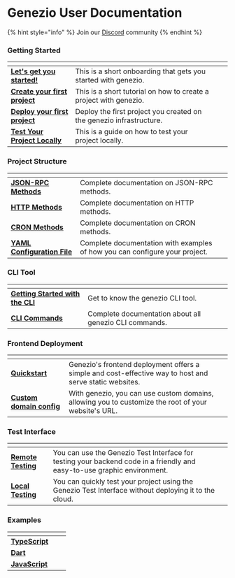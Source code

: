 # Genezio User Documentation

{% hint style="info" %}
Join our [Discord](https://discord.gg/uc9H5YKjXv) community&#x20;
{% endhint %}

### Getting Started

<table data-card-size="large" data-view="cards"><thead><tr><th></th><th></th><th></th><th data-hidden data-card-target data-type="content-ref"></th></tr></thead><tbody><tr><td><a href="getting-started/lets-get-you-started.md"><strong>Let's get you started!</strong></a></td><td>This is a short onboarding that gets you started with genezio.</td><td></td><td></td></tr><tr><td><a href="getting-started/create-your-first-project.md"><strong>Create your first project</strong></a></td><td>This is a short tutorial on how to create a project with genezio.</td><td></td><td></td></tr><tr><td><a href="getting-started/deploy-your-first-project.md"><strong>Deploy your first project</strong></a></td><td>Deploy the first project you created on the genezio infrastructure.</td><td></td><td></td></tr><tr><td><a href="getting-started/test-your-project-locally.md"><strong>Test Your Project Locally</strong></a></td><td>This is a guide on how to test your project locally.</td><td></td><td></td></tr></tbody></table>

### Project Structure

<table data-card-size="large" data-view="cards"><thead><tr><th></th><th></th><th></th></tr></thead><tbody><tr><td><a href="method-types/json-rpc-methods.md"><strong>JSON-RPC Methods</strong></a></td><td>Complete documentation on JSON-RPC methods.</td><td></td></tr><tr><td><a href="method-types/http-methods-webhooks.md"><strong>HTTP Methods</strong></a></td><td>Complete documentation on HTTP methods.</td><td></td></tr><tr><td><a href="method-types/cron-methods.md"><strong>CRON Methods</strong></a></td><td>Complete documentation on CRON methods.</td><td></td></tr><tr><td><a href="yaml-configuration-file.md"><strong>YAML Configuration File</strong></a></td><td>Complete documentation with examples of how you can configure your project.</td><td></td></tr></tbody></table>



### CLI Tool

<table data-card-size="large" data-view="cards"><thead><tr><th></th><th></th><th></th></tr></thead><tbody><tr><td><a href="cli-tool/getting-started-with-the-cli.md"><strong>Getting Started with the CLI</strong></a></td><td>Get to know the genezio CLI tool.</td><td></td></tr><tr><td><a href="cli-tool/cli-commands/"><strong>CLI Commands</strong></a></td><td>Complete documentation about all genezio CLI commands.</td><td></td></tr></tbody></table>

### Frontend Deployment

<table data-card-size="large" data-view="cards"><thead><tr><th></th><th></th><th></th></tr></thead><tbody><tr><td><a href="frontend-deployment/quickstart.md"><strong>Quickstart</strong></a></td><td>Genezio's frontend deployment offers a simple and cost-effective way to host and serve static websites.</td><td></td></tr><tr><td><a href="frontend-deployment/custom-domain-configuration.md"><strong>Custom domain config</strong></a></td><td>With genezio, you can use custom domains, allowing you to customize the root of your website's URL.</td><td></td></tr></tbody></table>

### Test Interface

<table data-card-size="large" data-view="cards"><thead><tr><th></th><th></th><th></th></tr></thead><tbody><tr><td><a href="test-interface/remote-testing.md"><strong>Remote Testing</strong></a></td><td>You can use the Genezio Test Interface for testing your backend code in a friendly and easy-to-use graphic environment.</td><td></td></tr><tr><td><a href="test-interface/local-testing.md"><strong>Local Testing</strong></a></td><td>You can quickly test your project using the Genezio Test Interface without deploying it to the cloud.</td><td></td></tr></tbody></table>

### Examples

<table data-view="cards"><thead><tr><th></th><th></th><th></th></tr></thead><tbody><tr><td><a href="examples/typescript/"><strong>TypeScript</strong></a></td><td></td><td></td></tr><tr><td><a href="examples/dart/"><strong>Dart</strong></a></td><td></td><td></td></tr><tr><td><a href="examples/javascript/"><strong>JavaScript</strong></a></td><td></td><td></td></tr></tbody></table>
